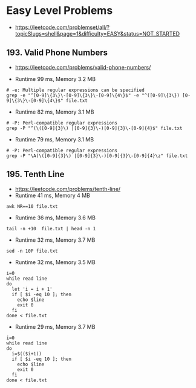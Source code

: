 # Easy Level Problems

- https://leetcode.com/problemset/all/?topicSlugs=shell&page=1&difficulty=EASY&status=NOT_STARTED

## 193. Valid Phone Numbers

- https://leetcode.com/problems/valid-phone-numbers/

- Runtime 99 ms, Memory 3.2 MB
```shell
# -e: Multiple regular expressions can be specified
grep -e "^[0-9]\{3\}\-[0-9]\{3\}\-[0-9]\{4\}$" -e "^([0-9]\{3\}) [0-9]\{3\}\-[0-9]\{4\}$" file.txt
```
- Runtime 82 ms, Memory 3.1 MB
```shell
# -P: Perl-compatible regular expressions
grep -P "^(\([0-9]{3}\) |[0-9]{3}\-)[0-9]{3}\-[0-9]{4}$" file.txt
```
- Runtime 79 ms, Memory 3.1 MB
```shell
# -P: Perl-compatible regular expressions
grep -P "\A(\([0-9]{3}\) |[0-9]{3}\-)[0-9]{3}\-[0-9]{4}\z" file.txt
```


## 195. Tenth Line

- https://leetcode.com/problems/tenth-line/
- Runtime 41 ms, Memory 4 MB
```shell
awk NR==10 file.txt
```
- Runtime 36 ms, Memory 3.6 MB
```shell
tail -n +10  file.txt | head -n 1
```
- Runtime 32 ms, Memory 3.7 MB
```shell
sed -n 10P file.txt
```
- Runtime 32 ms, Memory 3.5 MB
```shell
i=0
while read line
do
  let 'i = i + 1'
  if [ $i -eq 10 ]; then
    echo $line
    exit 0
  fi
done < file.txt
```
- Runtime 29 ms, Memory 3.7 MB
```shell
i=0
while read line
do
  i=$(($i+1))
  if [ $i -eq 10 ]; then
    echo $line
    exit 0
  fi
done < file.txt
```
